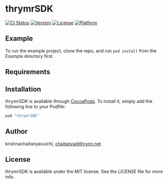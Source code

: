 # thrymrSDK

[![CI Status](http://img.shields.io/travis/krishnachaitanyavulchi/thrymrSDK.svg?style=flat)](https://travis-ci.org/krishnachaitanyavulchi/thrymrSDK)
[![Version](https://img.shields.io/cocoapods/v/thrymrSDK.svg?style=flat)](http://cocoapods.org/pods/thrymrSDK)
[![License](https://img.shields.io/cocoapods/l/thrymrSDK.svg?style=flat)](http://cocoapods.org/pods/thrymrSDK)
[![Platform](https://img.shields.io/cocoapods/p/thrymrSDK.svg?style=flat)](http://cocoapods.org/pods/thrymrSDK)

## Example

To run the example project, clone the repo, and run `pod install` from the Example directory first.

## Requirements

## Installation

thrymrSDK is available through [CocoaPods](http://cocoapods.org). To install
it, simply add the following line to your Podfile:

```ruby
pod "thrymrSDK"
```

## Author

krishnachaitanyavulchi, chaitanya@thrymr.net

## License

thrymrSDK is available under the MIT license. See the LICENSE file for more info.

